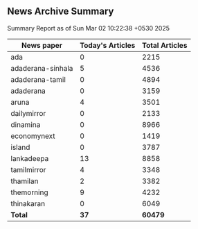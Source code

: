 <!-- @format -->
## News Archive Summary

Summary Report as of Sun Mar 02 10:22:38 +0530 2025

| News paper         | Today's Articles | Total Articles |
|--------------------|------------------|----------------|
| ada               | 0          | 2215        |
| adaderana-sinhala               | 5          | 4536        |
| adaderana-tamil               | 0          | 4894        |
| adaderana               | 0          | 3159        |
| aruna               | 4          | 3501        |
| dailymirror               | 0          | 2133        |
| dinamina               | 0          | 8966        |
| economynext               | 0          | 1419        |
| island               | 0          | 3787        |
| lankadeepa               | 13          | 8858        |
| tamilmirror               | 4          | 3348        |
| thamilan               | 2          | 3382        |
| themorning               | 9          | 4232        |
| thinakaran               | 0          | 6049        |
| **Total**          | **37**      | **60479** |


